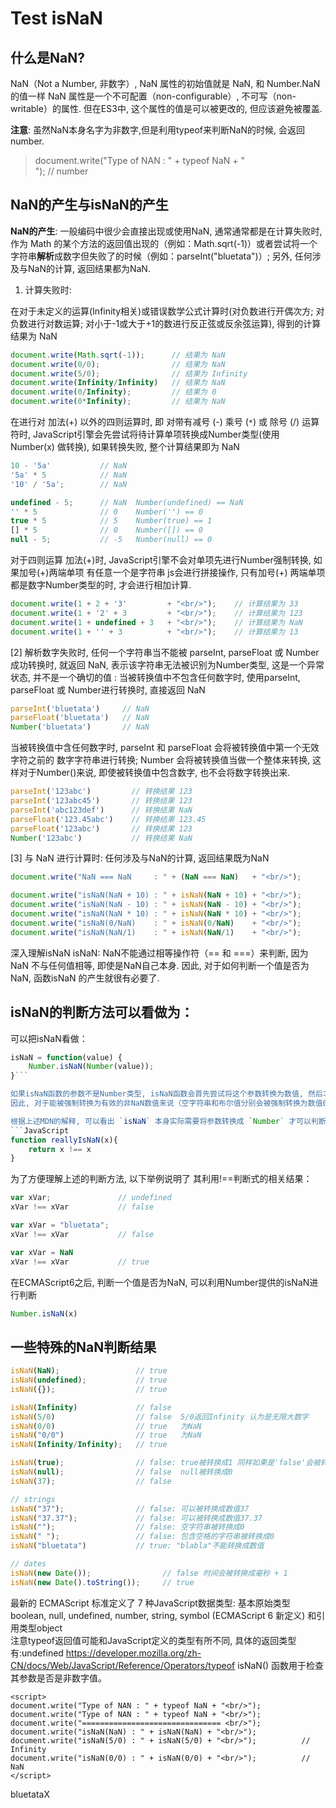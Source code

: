 
Test isNaN
==========
什么是NaN?
---------
NaN（Not a Number, 非数字）, NaN 属性的初始值就是 NaN, 和 Number.NaN 的值一样 NaN 属性是一个不可配置（non-configurable）, 不可写（non-writable）的属性. 但在ES3中, 这个属性的值是可以被更改的, 但应该避免被覆盖.<br/>

**注意**: 虽然NaN本身名字为非数字,但是利用typeof来判断NaN的时候, 会返回number.

>document.write("Type of NAN : " + typeof NaN + "<br/>");    // number


NaN的产生与isNaN的产生
--------------------
**NaN的产生**: 一般编码中很少会直接出现或使用NaN, 通常通常都是在计算失败时, 作为 Math 的某个方法的返回值出现的（例如：Math.sqrt(-1)）或者尝试将一个字符串**解析**成数字但失败了的时候（例如：parseInt("bluetata")）; 另外, 任何涉及与NaN的计算, 返回结果都为NaN.

1. 计算失败时:

在对于未定义的运算(Infinity相关)或错误数学公式计算时(对负数进行开偶次方; 对负数进行对数运算; 对小于-1或大于+1的数进行反正弦或反余弦运算), 得到的计算结果为 NaN

```JavaScript
document.write(Math.sqrt(-1));      // 结果为 NaN  
document.write(0/0);                // 结果为 NaN  
document.write(5/0);                // 结果为 Infinity  
document.write(Infinity/Infinity)   // 结果为 NaN  
document.write(0/Infinity);         // 结果为 0  
document.write(0*Infinity);         // 结果为 NaN  
```

在进行对 加法(+) 以外的四则运算时, 即 对带有减号 (-) 乘号 (`*`) 或 除号 (/) 运算符时, JavaScript引擎会先尝试将待计算单项转换成Number类型(使用 Number(x) 做转换), 如果转换失败, 整个计算结果即为 NaN

```JavaScript
10 - '5a'           // NaN  
'5a' * 5            // NaN  
'10' / '5a';        // NaN  

undefined - 5;      // NaN  Number(undefined) == NaN  
'' * 5              // 0    Number('') == 0  
true * 5            // 5    Number(true) == 1  
[] * 5              // 0    Number([]) == 0  
null - 5;           // -5   Number(null) == 0  
```

对于四则运算 加法(+)时, JavaScript引擎不会对单项先进行Number强制转换, 如果加号(+)两端单项 有任意一个是字符串 js会进行拼接操作, 只有加号(+) 两端单项都是数字Number类型的时, 才会进行相加计算.  

```JavaScript
document.write(1 + 2 + '3'         + "<br/>");    // 计算结果为 33  
document.write(1 + '2' + 3         + "<br/>");    // 计算结果为 123  
document.write(1 + undefined + 3   + "<br/>");    // 计算结果为 NaN  
document.write(1 + '' + 3          + "<br/>");    // 计算结果为 13
```

[2]   解析数字失败时, 任何一个字符串当不能被 parseInt, parseFloat 或 Number 成功转换时, 就返回 NaN, 表示该字符串无法被识别为Number类型, 这是一个异常状态, 并不是一个确切的值 :
当被转换值中不包含任何数字时, 使用parseInt, parseFloat 或 Number进行转换时, 直接返回 NaN

```JavaScript
parseInt('bluetata')     // NaN  
parseFloat('bluetata')   // NaN  
Number('bluetata')       // NaN
```

当被转换值中含任何数字时, parseInt 和 parseFloat 会将被转换值中第一个无效字符之前的 数字字符串进行转换; Number 会将被转换值当做一个整体来转换, 这样对于Number()来说, 即使被转换值中包含数字, 也不会将数字转换出来.

```JavaScript
parseInt('123abc')         // 转换结果 123  
parseInt('123abc45')       // 转换结果 123  
parseInt('abc123def')      // 转换结果 NaN  
parseFloat('123.45abc')    // 转换结果 123.45  
parseFloat('123abc')       // 转换结果 123  
Number('123abc')           // 转换结果 NaN  
```

[3]   与 NaN 进行计算时:
任何涉及与NaN的计算, 返回结果既为NaN
```JavaScript
document.write("NaN === NaN     : " + (NaN === NaN)   + "<br/>");             // false  

document.write("isNaN(NaN + 10) : " + isNaN(NaN + 10) + "<br/>");             // true  
document.write("isNaN(NaN - 10) : " + isNaN(NaN - 10) + "<br/>");             // true  
document.write("isNaN(NaN * 10) : " + isNaN(NaN * 10) + "<br/>");             // true  
document.write("isNaN(0/NaN)    : " + isNaN(0/NaN)    + "<br/>");             // true  
document.write("isNaN(NaN/1)    : " + isNaN(NaN/1)    + "<br/>");             // true  
```


深入理解isNaN
isNaN:  NaN不能通过相等操作符（== 和 ===）来判断, 因为 NaN 不与任何值相等, 即使是NaN自己本身. 因此, 对于如何判断一个值是否为NaN, 函数isNaN 的产生就很有必要了.

isNaN的判断方法可以看做为：
--------------------
可以把isNaN看做：

```JavaScript
isNaN = function(value) {
    Number.isNaN(Number(value));
}```

如果isNaN函数的参数不是Number类型, isNaN函数会首先尝试将这个参数转换为数值, 然后才会对转换后的结果是否是NaN进行判断.
因此, 对于能被强制转换为有效的非NaN数值来说（空字符串和布尔值分别会被强制转换为数值0和1）, 返回false值也许会让人感觉莫名其妙. 比如说, 空字符串就明显"不是数值（not a number）". 这种怪异行为起源于："不是数值（not a number）"在基于IEEE-754数值的浮点计算体制中代表了一种特定的含义. isNaN函数其实等同于回答了这样一个问题：被测试的值在被强制转换成数值时会不会返回IEEE-754​中所谓的"不是数值（not a number）".

根据上述MDN的解释, 可以看出 `isNaN` 本身实际需要将参数转换成 `Number` 才可以判断其值是否为 NaN, 本身并没有能力判断一个值是否为 `NaN` ,所以可以利用 **NaN 本身不等于自身** 这一特性(因为本身NaN不能通过===来判断相等)来判断其变量`x`是否为`NaN`
```JavaScript
function reallyIsNaN(x){
    return x !== x
}
```

为了方便理解上述的判断方法, 以下举例说明了 其利用!==判断式的相关结果：
```JavaScript
var xVar;               // undefined
xVar !== xVar           // false

var xVar = "bluetata";
xVar !== xVar           // false

var xVar = NaN
xVar !== xVar           // true
```

在ECMAScript6之后, 判断一个值是否为NaN, 可以利用Number提供的isNaN进行判断
```JavaScript
Number.isNaN(x)
```

一些特殊的NaN判断结果
-------------------
```JavaScript
isNaN(NaN);                 // true
isNaN(undefined);           // true
isNaN({});                  // true

isNaN(Infinity)             // false
isNaN(5/0)                  // false  5/0返回Infinity 认为是无限大数字
isNaN(0/0)                  // true   为NaN
isNaN("0/0")                // true   为NaN
isNaN(Infinity/Infinity);   // true

isNaN(true);                // false: true被转换成1 同样如果是'false'会被转换成0
isNaN(null);                // false  null被转换成0
isNaN(37);                  // false

// strings
isNaN("37");                // false: 可以被转换成数值37
isNaN("37.37");             // false: 可以被转换成数值37.37
isNaN("");                  // false: 空字符串被转换成0
isNaN(" ");                 // false: 包含空格的字符串被转换成0
isNaN("bluetata")           // true: "blabla"不能转换成数值

// dates
isNaN(new Date());                // false 时间会被转换成毫秒 + 1
isNaN(new Date().toString());     // true
```



最新的 ECMAScript 标准定义了 7 种JavaScript数据类型: 基本原始类型 boolean, null, undefined, number, string, symbol (ECMAScript 6 新定义) 和引用类型object
<br/>
注意typeof返回值可能和JavaScript定义的类型有所不同, 具体的返回类型有:undefined
https://developer.mozilla.org/zh-CN/docs/Web/JavaScript/Reference/Operators/typeof
isNaN() 函数用于检查其参数是否是非数字值。
</p>

    <script>
    document.write("Type of NAN : " + typeof NaN + "<br/>");
    document.write("Type of NAN : " + typeof NaN + "<br/>");
    document.write("=============================== <br/>");
    document.write("isNaN(NaN) : " + isNaN(NaN) + "<br/>");
    document.write("isNaN(5/0) : " + isNaN(5/0) + "<br/>");          // Infinity
    document.write("isNaN(0/0) : " + isNaN(0/0) + "<br/>");          // NaN
    </script>


bluetataX
